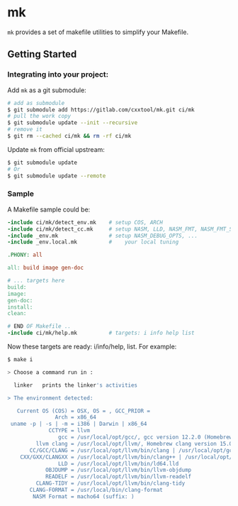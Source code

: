 # mk

`mk` provides a set of makefile utilities to simplify your Makefile.

## Getting Started

### Integrating into your project:

Add `mk` as a git submodule:

```bash
# add as submodule
$ git submodule add https://gitlab.com/cxxtool/mk.git ci/mk
# pull the work copy
$ git submodule update --init --recursive
# remove it
$ git rm --cached ci/mk && rm -rf ci/mk
```

Update `mk` from official upstream:

```bash
$ git submodule update
# Or
$ git submodule update --remote
```

### Sample

A Makefile sample could be:

```makefile
-include ci/mk/detect_env.mk	# setup COS, ARCH
-include ci/mk/detect_cc.mk		# setup NASM, LLD, NASM_FMT, NASM_FMT_SUFFIX, CC, CXX, ....
-include _env.mk				# setup NASM_DEBUG_OPTS, ...
-include _env.local.mk			#    your local tuning

.PHONY: all

all: build image gen-doc

# ... targets here
build:
image:
gen-doc:
install:
clean:

# END OF Makefile ..
-include ci/mk/help.mk			# targets: i info help list
```

Now these targets are ready: i/info/help, list. For example:

```bash
$ make i

> Choose a command run in :

  linker   prints the linker's activities

> The environment detected:

   Current OS (COS) = OSX, OS = , GCC_PRIOR = 
               Arch = x86_64
 uname -p | -s | -m = i386 | Darwin | x86_64
             CCTYPE = llvm
                gcc = /usr/local/opt/gcc/, gcc version 12.2.0 (Homebrew GCC 12.2.0) 
         llvm clang = /usr/local/opt/llvm/, Homebrew clang version 15.0.3
       CC/GCC/CLANG = /usr/local/opt/llvm/bin/clang | /usr/local/opt/gcc/bin/gcc-12 | /usr/local/opt/llvm/bin/clang
    CXX/GXX/CLANGXX = /usr/local/opt/llvm/bin/clang++ | /usr/local/opt/gcc/bin/g++-12 | /usr/local/opt/llvm/bin/clang++
                LLD = /usr/local/opt/llvm/bin/ld64.lld
            OBJDUMP = /usr/local/opt/llvm/bin/llvm-objdump
            READELF = /usr/local/opt/llvm/bin/llvm-readelf
         CLANG-TIDY = /usr/local/opt/llvm/bin/clang-tidy
       CLANG-FORMAT = /usr/local/bin/clang-format
        NASM Format = macho64 (suffix: )

```

